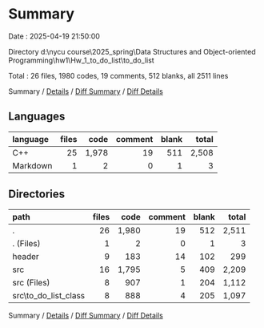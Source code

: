 # Summary

Date : 2025-04-19 21:50:00

Directory d:\\nycu course\\2025_spring\\Data Structures and Object-oriented Programming\\hw1\\Hw_1_to_do_list\\to_do_list

Total : 26 files,  1980 codes, 19 comments, 512 blanks, all 2511 lines

Summary / [Details](details.md) / [Diff Summary](diff.md) / [Diff Details](diff-details.md)

## Languages
| language | files | code | comment | blank | total |
| :--- | ---: | ---: | ---: | ---: | ---: |
| C++ | 25 | 1,978 | 19 | 511 | 2,508 |
| Markdown | 1 | 2 | 0 | 1 | 3 |

## Directories
| path | files | code | comment | blank | total |
| :--- | ---: | ---: | ---: | ---: | ---: |
| . | 26 | 1,980 | 19 | 512 | 2,511 |
| . (Files) | 1 | 2 | 0 | 1 | 3 |
| header | 9 | 183 | 14 | 102 | 299 |
| src | 16 | 1,795 | 5 | 409 | 2,209 |
| src (Files) | 8 | 907 | 1 | 204 | 1,112 |
| src\\to_do_list_class | 8 | 888 | 4 | 205 | 1,097 |

Summary / [Details](details.md) / [Diff Summary](diff.md) / [Diff Details](diff-details.md)